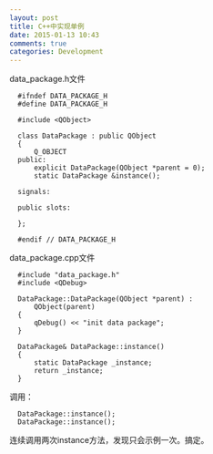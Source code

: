 ```yaml
---
layout: post
title: C++中实现单例
date: 2015-01-13 10:43
comments: true
categories: Development
---
```


data_package.h文件

      #ifndef DATA_PACKAGE_H
      #define DATA_PACKAGE_H

      #include <QObject>

      class DataPackage : public QObject
      {
          Q_OBJECT
      public:
          explicit DataPackage(QObject *parent = 0);
          static DataPackage &instance();

      signals:

      public slots:

      };

      #endif // DATA_PACKAGE_H


data_package.cpp文件

      #include "data_package.h"
      #include <QDebug>

      DataPackage::DataPackage(QObject *parent) :
          QObject(parent)
      {
          qDebug() << "init data package";
      }

      DataPackage& DataPackage::instance()
      {
          static DataPackage _instance;
          return _instance;
      }


调用：

      DataPackage::instance();
      DataPackage::instance();


连续调用两次instance方法，发现只会示例一次。搞定。